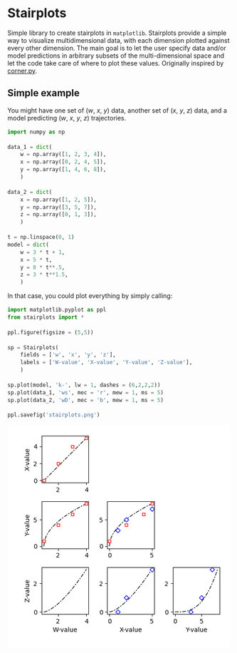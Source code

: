 # Stairplots

Simple library to create stairplots in `matplotlib`. Stairplots provide a simple way to visualize multidimensional data, with each dimension plotted against every other dimension. The main goal is to let the user specify data and/or model predictions in arbitrary subsets of the multi-dimensional space and let the code take care of where to plot these values. Originally inspired by [corner.py](https://github.com/dfm/corner.py).

## Simple example

You might have one set of (*w*, *x*, *y*) data, another set of (*x*, *y*, *z*) data, and a model predicting (*w*, *x*, *y*, *z*) trajectories.

```py
import numpy as np

data_1 = dict(
    w = np.array([1, 2, 3, 4]),
    x = np.array([0, 2, 4, 5]),
    y = np.array([1, 4, 6, 8]),
    )

data_2 = dict(
    x = np.array([1, 2, 5]),
    y = np.array([3, 5, 7]),
    z = np.array([0, 1, 3]),
    )

t = np.linspace(0, 1)
model = dict(
    w = 3 * t + 1,
    x = 5 * t,
    y = 8 * t**.5,
    z = 3 * t**1.5,
    )
```

In that case, you could plot everything by simply calling:



```py
import matplotlib.pyplot as ppl
from stairplots import *

ppl.figure(figsize = (5,5))

sp = Stairplots(
    fields = ['w', 'x', 'y', 'z'],
    labels = ['W-value', 'X-value', 'Y-value', 'Z-value'],
    )

sp.plot(model, 'k-', lw = 1, dashes = (6,2,2,2))
sp.plot(data_1, 'ws', mec = 'r', mew = 1, ms = 5)
sp.plot(data_2, 'wD', mec = 'b', mew = 1, ms = 5)

ppl.savefig('stairplots.png')
```


<div align="center">
<img src="stairplots.png">
</div>